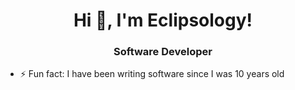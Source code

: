 <h1 align="center">Hi 👋, I'm Eclipsology!</h1>
<h3 align="center">Software Developer</h3>

- ⚡ Fun fact: I have been writing software since I was 10 years old
